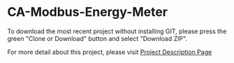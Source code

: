 # CA-Modbus-Energy-Meter

To download the most recent project without installing GIT, please press the green "Clone or Download" button and select "Download ZIP".

For more detail about this project, please visit <a href="http://tibbo.com/programmable/applications/data_transfer/energymeter.html" target="_blank">Project Description Page</a>
